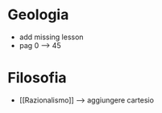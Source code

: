 # Geologia
- add missing lesson
- pag  0 --> 45

# Filosofia
- [[Razionalismo]] --> aggiungere cartesio